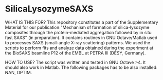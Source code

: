 # SilicaLysozymeSAXS

WHAT IS THIS FOR?
This repository constitutes a part of the Supplementary Material for our publication "Mechanism of formation of silica-lysozyme composites through the protein-mediated aggregation followed by in situ fast SAXS" (in preparation). It contains routines in GNU Octave/Matlab used to processes SAXS (small-angle X-ray scattering) patterns. We used the scripts to perform fits and analyze data obtained during the experiment at the BioSAXS beamline P12 of the EMBL at PETRA III (DESY, Germany).

HOW TO USE?
The script was written and tested in GNU Octave >4. It should also work in Matlab. The following packages has to be also installed: NAN, OPTIM.


